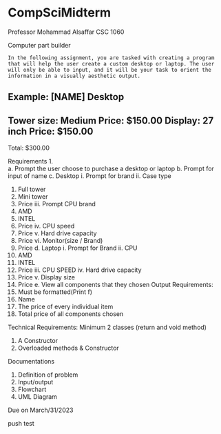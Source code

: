 # CompSciMidterm

Professor Mohammad Alsaffar
CSC 1060

Computer part builder

	In the following assignment, you are tasked with creating a program that will help the user create a custom desktop or laptop. The user will only be able to input, and it will be your task to orient the information in a visually aesthetic output. 




Example:
[NAME]
Desktop
---------------------------------------------------------------------------------------------------
Tower size: 							Medium 
Price:							 	$150.00
Display:							27 inch
	Price:								$150.00
---------------------------------------------------------------------------------------------------
Total:									$300.00


















Requirements
1.	 
a.	Prompt the user choose to purchase a desktop or laptop
b.	Prompt for input of name
c.	Desktop
i.	Prompt for brand
ii.	Case type
1.	Full tower
2.	Mini tower
3.	Price
iii.	Prompt CPU brand
1.	AMD
2.	INTEL
3.	Price
iv.	CPU speed
1.	Price
v.	Hard drive capacity
1.	Price
vi.	Monitor(size / Brand)
1.	Price 
d.	Laptop
i.	Prompt for Brand
ii.	CPU
1.	AMD
2.	INTEL
3.	Price
iii.	CPU SPEED
iv.	Hard drive capacity
1.	Price
v.	Display size
1.	Price
e.	View all components that they chosen
Output Requirements:
1.	Must be formatted(Print f)
2.	Name
3.	The price of every individual item
4.	Total price of all components chosen


Technical Requirements:
Minimum 2 classes (return and void method)
1.	 A Constructor
2.	Overloaded methods & Constructor 




Documentations 

1.	Definition of problem
2.	Input/output
3.	Flowchart
4.	UML Diagram



Due on March/31/2023



push test